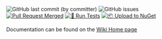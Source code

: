 ![GitHub last commit (by committer)](https://img.shields.io/github/last-commit/KevinDHeath/NugetPackages?label=last%20commit&style=plastic)
![GitHub issues](https://img.shields.io/github/issues/KevinDHeath/NugetPackages?style=plastic)
[![Pull Request Merged](https://github.com/KevinDHeath/NuGetPackages/actions/workflows/merged.yml/badge.svg)](https://github.com/KevinDHeath/NuGetPackages/actions/workflows/merged.yml)
[![🚥 Run Tests](https://github.com/KevinDHeath/NuGetPackages/actions/workflows/test.yml/badge.svg)](https://github.com/KevinDHeath/NuGetPackages/actions/workflows/test.yml)
[![📦 Upload to NuGet](https://github.com/KevinDHeath/NuGetPackages/actions/workflows/nuget.yml/badge.svg)](https://github.com/KevinDHeath/NuGetPackages/actions/workflows/nuget.yml)

Documentation can be found on the [Wiki Home page](https://github.com/KevinDHeath/NuGetPackages/wiki)
